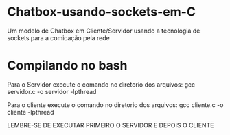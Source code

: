 # Chatbox-usando-sockets-em-C
Um modelo de Chatbox em Cliente/Servidor usando a tecnologia de sockets para a comicação pela rede
# Compilando no bash
Para o Servidor execute o comando no diretorio dos arquivos:
  gcc servidor.c -o servidor -lpthread 
  
Para o cliente execute o comando no diretorio dos arquivos:
  gcc cliente.c -o cliente -lpthread 
  
LEMBRE-SE DE EXECUTAR PRIMEIRO O SERVIDOR E DEPOIS O CLIENTE
  
